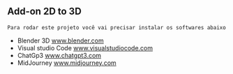 ## Add-on 2D to 3D ##

````
Para rodar este projeto você vai precisar instalar os softwares abaixo
````
* Blender 3D www.blender.com
* Visual studio Code www.visualstudiocode.com
* ChatGp3 www.chatgpt3.com
* MidJourney www.midjourney.com
